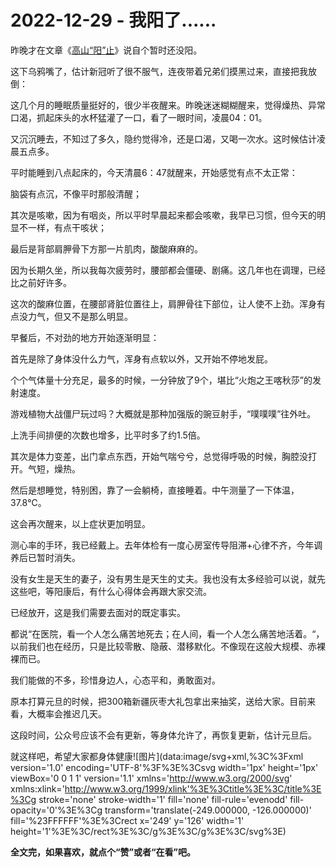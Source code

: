 # 2022-12-29 - 我阳了......

昨晚才在文章《[高山“阳”止](http://mp.weixin.qq.com/s?__biz=MzI1MzI4MDk5NA==&mid=2247492029&idx=1&sn=517a5a43d42131ed100ef852aa3b6aa5&chksm=e9d47630dea3ff2629851c0722000eb0c36f3674081c0664961ae309ac9d73fdcb9dd03621e4&scene=21#wechat_redirect)》说自个暂时还没阳。

这下乌鸦嘴了，估计新冠听了很不服气，连夜带着兄弟们摸黑过来，直接把我放倒：

这几个月的睡眠质量挺好的，很少半夜醒来。昨晚迷迷糊糊醒来，觉得燥热、异常口渴，抓起床头的水杯猛灌了一口，看了一眼时间，凌晨04：01。

又沉沉睡去，不知过了多久，隐约觉得冷，还是口渴，又喝一次水。这时候估计凌晨五点多。

平时能睡到八点起床的，今天清晨6：47就醒来，开始感觉有点不太正常：

脑袋有点沉，不像平时那般清醒；

其次是咳嗽，因为有咽炎，所以平时早晨起来都会咳嗽，我早已习惯，但今天的明显不一样，有点干咳状；

最后是背部肩胛骨下方那一片肌肉，酸酸麻麻的。

因为长期久坐，所以我每次疲劳时，腰部都会僵硬、剧痛。这几年也在调理，已经比之前好许多。

这次的酸麻位置，在腰部肾脏位置往上，肩胛骨往下部位，让人使不上劲。浑身有点没力气，但又不是那么明显。

早餐后，不对劲的地方开始逐渐明显：

首先是除了身体没什么力气，浑身有点软以外，又开始不停地发屁。

个个气体量十分充足，最多的时候，一分钟放了9个，堪比“火炮之王喀秋莎”的发射速度。

游戏植物大战僵尸玩过吗？大概就是那种加强版的豌豆射手，“噗噗噗”往外吐。

上洗手间排便的次数也增多，比平时多了约1.5倍。

其次是体力变差，出门拿点东西，开始气喘兮兮，总觉得呼吸的时候，胸腔没打开。气短，燥热。

然后是想睡觉，特别困，靠了一会躺椅，直接睡着。中午测量了一下体温，37.8℃。

这会再次醒来，以上症状更加明显。

测心率的手环，我已经戴上。去年体检有一度心房室传导阻滞+心律不齐，今年调养后已暂时消失。

没有女生是天生的妻子，没有男生是天生的丈夫。我也没有太多经验可以说，就先这些吧，等阳康后，有什么心得体会再跟大家交流。

已经放开，这是我们需要去面对的既定事实。

都说“在医院，看一个人怎么痛苦地死去；在人间，看一个人怎么痛苦地活着。“，以前我们也在经历，只是比较零散、隐蔽、潜移默化。不像现在这般大规模、赤裸裸而已。

我们能做的不多，珍惜身边人，心态平和，勇敢面对。

原本打算元旦的时候，把300箱新疆灰枣大礼包拿出来抽奖，送给大家。目前来看，大概率会推迟几天。

这段时间，公众号应该不会有更新，等身体允许了，再恢复更新，估计元旦后。

就这样吧，希望大家都身体健康![图片](data:image/svg+xml,%3C%3Fxml version='1.0' encoding='UTF-8'%3F%3E%3Csvg width='1px' height='1px' viewBox='0 0 1 1' version='1.1' xmlns='http://www.w3.org/2000/svg' xmlns:xlink='http://www.w3.org/1999/xlink'%3E%3Ctitle%3E%3C/title%3E%3Cg stroke='none' stroke-width='1' fill='none' fill-rule='evenodd' fill-opacity='0'%3E%3Cg transform='translate(-249.000000, -126.000000)' fill='%23FFFFFF'%3E%3Crect x='249' y='126' width='1' height='1'%3E%3C/rect%3E%3C/g%3E%3C/g%3E%3C/svg%3E)

**全文完，如果喜欢，就点个“赞”或者“在看”吧。**